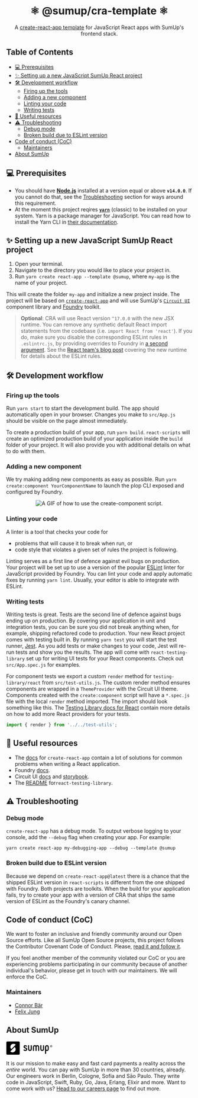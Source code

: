 <div align="center">
<h1>⚛️ @sumup/cra-template ⚛️</h1>

A [create-react-app template](https://create-react-app.dev/docs/custom-templates) for JavaScript React apps with SumUp's frontend stack.

</div>

## Table of Contents <!-- omit in toc -->

- [💻 Prerequisites](#-prerequisites)
- [✨ Setting up a new JavaScript SumUp React project](#-setting-up-a-new-javascript-sumup-react-project)
- [🛠 Development workflow](#-development-workflow)
  - [Firing up the tools](#firing-up-the-tools)
  - [Adding a new component](#adding-a-new-component)
  - [Linting your code](#linting-your-code)
  - [Writing tests](#writing-tests)
- [📖 Useful resources](#-useful-resources)
- [⚠️ Troubleshooting](#️-troubleshooting)
  - [Debug mode](#debug-mode)
  - [Broken build due to ESLint version](#broken-build-due-to-eslint-version)
- [Code of conduct (CoC)](#code-of-conduct-coc)
  - [Maintainers](#maintainers)
- [About SumUp](#about-sumup)

## 💻 Prerequisites

- You should have **[Node.js](https://nodejs.org/)** installed at a version equal or above **`v14.0.0`**. If you cannot do that, see the [Troubleshooting](#troubleshooting) section for ways around this requirement.
- At the moment this project reqires **[`yarn`](https://classic.yarnpkg.com/)** (classic) to be installed on your system. Yarn is a package manager for JavaScript. You can read how to install the Yarn CLI in [their documentation](https://classic.yarnpkg.com/en/docs/install).

## ✨ Setting up a new JavaScript SumUp React project

1. Open your terminal.
2. Navigate to the directory you would like to place your project in.
3. Run `yarn create react-app --template @sumup`, where `my-app` is the name of your project.

This will create the folder `my-app` and initialize a new project inside. The project will be based on [`create-react-app`](https://github.com/facebook/create-react-app) and will use SumUp's [`Circuit UI`](https://circuit.sumup.com/) component library and [Foundry](https://github.com/sumup/foundry) toolkit.

> **Optional**: CRA will use React version `^17.0.0` with the new JSX runtime. You can remove any synthetic default React import statements from the codebase (i.e. `import React from 'react'`). If you do, make sure you disable the corresponding ESLint rules in `.eslintrc.js`, by providing overrides to Foundry in [a second argument](https://github.com/sumup-oss/foundry/blob/main/src/configs/eslint/config.ts#L341). See the [React team's blog post](https://reactjs.org/blog/2020/09/22/introducing-the-new-jsx-transform.html#eslint) covering the new runtime for details about the ESLint rules.

## 🛠 Development workflow

### Firing up the tools

Run `yarn start` to start the development build. The app should automatically open in your browser. Changes you make to `src/App.js` should be visible on the page almost immediately.

To create a production build of your app, run `yarn build`. `react-scripts` will create an optimized production build of your application inside the `build` folder of your project. It will also provide you with additional details on what to do with them.

### Adding a new component

We try making adding new components as easy as possible. Run `yarn create:component YourComponentName` to launch the plop CLI exposed and configured by Foundry.

<div align="center">

![A GIF of how to use the create-component script.](./github/create-component.gif 'Using create-component')

</div>

### Linting your code

A linter is a tool that checks your code for

- problems that will cause it to break when run, or
- code style that violates a given set of rules the project is following.

Linting serves as a first line of defence against evil bugs on production.​ Your project will be set up to use a version of the popular [ESLint](https://eslint.org) linter for JavaScript provided by Foundry. You can lint your code and apply automatic fixes by running `yarn lint`. Usually, your editor is able to integrate with ESLint.

### Writing tests

Writing tests is great. Tests are the second line of defence against bugs ending up on production. By covering your application in unit and integration tests, you can be sure you did not break anything when, for example, shipping refactored code to production. Your new React project comes with testing built in. By running `yarn test` you will start the test runner, [Jest](https://jestjs.io/en/). As you add tests or make changes to your code, Jest will re-run tests and show you the results. The app will come with `react-testing-library` set up for writing UI tests for your React components. Check out `src/App.spec.js` for examples.

For component tests we export a custom `render` method for `testing-library/react` from `src/test-utils.js`. The custom render method ensures components are wrapped in a `ThemeProvider` with the Circuit UI theme. Components created with the `create:component` script will have a `*.spec.js` file with the local `render` method imported. The import should look something like this. The [Testing Library docs for React](https://testing-library.com/docs/react-testing-library/setup#custom-render) contain more details on how to add more React providers for your tests.

```js
import { render } from '../../test-utils';
```

## 📖 Useful resources

- The [docs](https://create-react-app.dev/docs/documentation-intro) for `create-react-app` contain a lot of solutions for common problems when writing a React application.
- Foundry [docs](https://github.com/sumup/foundry#table-of-contents).
- Circuit UI [docs](https://circuit.sumup.com/#/) and [storybook](https://circuit.sumup.com/storybook/).
- The [README](https://testing-library.com/docs/react-testing-library/intro/) for`react-testing-library`.

## ⚠️ Troubleshooting

### Debug mode

`create-react-app` has a debug mode. To output verbose logging to your console, add the `--debug` flag when creating your app. For example:

```
yarn create react-app my-debugging-app --debug --template @sumup
```

### Broken build due to ESLint version

Because we depend on `create-react-app@latest` there is a chance that the shipped ESLint version in `react-scripts` is different from the one shipped with Foundry. Both projects are toolkits. When the build for your application fails, try to create your app with a version of CRA that ships the same version of ESLint as the Foundry's canary channel.

## Code of conduct (CoC)

We want to foster an inclusive and friendly community around our Open Source efforts. Like all SumUp Open Source projects, this project follows the Contributor Covenant Code of Conduct. Please, [read it and follow it](CODE_OF_CONDUCT.md).

If you feel another member of the community violated our CoC or you are experiencing problems participating in our community because of another individual's behavior, please get in touch with our maintainers. We will enforce the CoC.

### Maintainers

- [Connor Bär](mailto:connor.baer@sumup.com)
- [Felix Jung](mailto:felix.jung@sumup.com)

## About SumUp

<svg width="125" height="37" viewBox="0 0 214 63" xmlns="http://www.w3.org/2000/svg">
    <title>
        SumUp
    </title>
    <g fill-rule="evenodd">
        <path d="M144.5 17.6h-.1c-2.4 0-4.5 1-6 2.5-1.5-1.5-3.7-2.5-6-2.5h-.1c-4.6 0-8.4 3.7-8.4 8.4v16.3c.1 1.3 1.1 2.3 2.4 2.3 1.3 0 2.3-1 2.4-2.3V26c0-2 1.6-3.6 3.6-3.6h.1c2 0 3.5 1.5 3.6 3.5V42.3c.121 1.182.953 2.3 2.3 2.3 1.3 0 2.3-1 2.4-2.3V26v-.2c.1-1.9 1.7-3.5 3.6-3.5h.1c2 0 3.6 1.6 3.6 3.6v16.4c.1 1.3 1.1 2.3 2.4 2.3 1.3 0 2.3-1 2.4-2.3V26c.1-4.6-3.7-8.4-8.3-8.4zM116.1 17.6c-1.3 0-2.3 1-2.4 2.3v16.3c0 2-1.6 3.6-3.7 3.6h-.1c-2 0-3.7-1.6-3.7-3.6V19.8c-.1-1.3-1.1-2.3-2.4-2.3-1.3 0-2.3 1-2.4 2.3v16.3c0 4.6 3.8 8.4 8.5 8.4h.1c4.7 0 8.5-3.8 8.5-8.4V19.9c0-1.3-1.1-2.3-2.4-2.3zM172.9 17.6c-1.3 0-2.3 1-2.4 2.3v16.3c0 2-1.6 3.6-3.7 3.6h-.1c-2 0-3.7-1.6-3.7-3.6V19.8c-.1-1.3-1.1-2.3-2.4-2.3-1.3 0-2.3 1-2.4 2.3v16.3c0 4.6 3.8 8.4 8.5 8.4h.1c4.7 0 8.5-3.8 8.5-8.4V19.9c-.1-1.3-1.1-2.3-2.4-2.3z"/>
        <path d="M188.8 17.6h-.1c-4.8 0-8.6 3.8-8.6 8.5v29.6c0 1.3 1.1 2.4 2.4 2.4 1.3 0 2.4-1.1 2.4-2.4V43.4c.9.8 2.4 1.2 3.8 1.2h.1c4.8 0 8.4-4.1 8.4-8.8v-9.9c0-4.7-3.6-8.3-8.4-8.3zm3.8 18.4c0 2.6-1.7 3.7-3.7 3.7h-.1c-2.1 0-3.7-1.1-3.7-3.7v-9.9c0-2 1.7-3.7 3.7-3.7h.1c2.1 0 3.7 1.6 3.7 3.7V36z" fill-rule="nonzero"/>
        <path d="M89.6 28.3c-2.7-1.1-4.4-1.8-4.4-3.4 0-1.3 1-2.5 3.3-2.5 1.4 0 2.6.6 3.5 1.8.6.7 1.2 1.1 1.9 1.1 1.4 0 2.5-1.1 2.5-2.4 0-.5-.1-1-.4-1.3-1.5-2.3-4.6-3.9-7.5-3.9-4 0-8.1 2.5-8.1 7.3 0 4.9 4 6.5 7.3 7.7 2.6 1 4.9 1.9 4.9 4 0 1.6-1.5 3.2-4.3 3.2-.9 0-2.5-.2-3.6-1.5-.6-.7-1.3-1-1.9-1-1.3 0-2.5 1.1-2.5 2.4 0 .5.2 1 .5 1.4 1.5 2.3 4.9 3.4 7.5 3.4 4.4 0 9.2-2.8 9.2-7.9-.1-5.4-4.4-7.1-7.9-8.4z"/>
        <path d="M58.2.5H5.1C2.7.5.7 2.5.7 4.9v52.8c0 2.4 2 4.4 4.4 4.4h53.1c2.4 0 4.4-2 4.4-4.4V4.9c0-2.5-2-4.4-4.4-4.4zM39.5 46.8c-5.4 5.4-14 5.6-19.7.7l-.1-.1c-.3-.3-.4-.9 0-1.3L38.9 27c.4-.3.9-.3 1.3 0 5 5.8 4.8 14.4-.7 19.8zm4-30.5L24.3 35.4c-.4.3-.9.3-1.3 0-5-5.7-4.8-14.3.6-19.7 5.4-5.4 14-5.6 19.7-.7 0 0 .1 0 .1.1.5.3.5.9.1 1.2z" fill-rule="nonzero"/>
        <g fill-rule="nonzero">
            <path d="M208.4 17.6c-2.6 0-4.8 2.1-4.8 4.8 0 2.6 2.1 4.8 4.8 4.8 2.6 0 4.8-2.1 4.8-4.8 0-2.6-2.1-4.8-4.8-4.8zm0 8.4c-2 0-3.6-1.6-3.6-3.6s1.6-3.6 3.6-3.6 3.6 1.6 3.6 3.6-1.6 3.6-3.6 3.6z"/>
            <path d="M208.9 22.6c.6-.1 1-.6 1-1.2 0-.8-.6-1.3-1.5-1.3h-1.2c-.3 0-.5.2-.5.5v3.3c0 .3.2.5.5.5s.5-.2.5-.5v-1.2l1.2 1.5c.1.2.2.2.5.2.4 0 .5-.3.5-.5s-.1-.3-.2-.4l-.8-.9zm-.4-.7h-.6v-1h.6c.3 0 .5.2.5.5 0 .2-.2.5-.5.5z"/>
        </g>
    </g>
</svg>

It is our mission to make easy and fast card payments a reality across the _entire_ world. You can pay with SumUp in more than 30 countries, already. Our engineers work in Berlin, Cologne, Sofia and Sāo Paulo. They write code in JavaScript, Swift, Ruby, Go, Java, Erlang, Elixir and more. Want to come work with us? [Head to our careers page](https://sumup.com/careers) to find out more.

